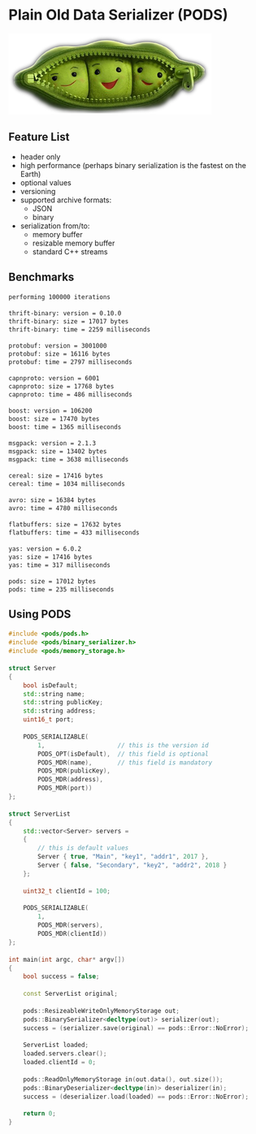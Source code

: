 ﻿# Plain Old Data Serializer (PODS)

![](doc/images/pod.png)

## Feature List

- header only
- high performance (perhaps binary serialization is the fastest on the Earth)
- optional values
- versioning
- supported archive formats:
  - JSON
  - binary
- serialization from/to:
  - memory buffer
  - resizable memory buffer
  - standard C++ streams

## Benchmarks

```
performing 100000 iterations

thrift-binary: version = 0.10.0
thrift-binary: size = 17017 bytes
thrift-binary: time = 2259 milliseconds

protobuf: version = 3001000
protobuf: size = 16116 bytes
protobuf: time = 2797 milliseconds

capnproto: version = 6001
capnproto: size = 17768 bytes
capnproto: time = 486 milliseconds

boost: version = 106200
boost: size = 17470 bytes
boost: time = 1365 milliseconds

msgpack: version = 2.1.3
msgpack: size = 13402 bytes
msgpack: time = 3638 milliseconds

cereal: size = 17416 bytes
cereal: time = 1034 milliseconds

avro: size = 16384 bytes
avro: time = 4780 milliseconds

flatbuffers: size = 17632 bytes
flatbuffers: time = 433 milliseconds

yas: version = 6.0.2
yas: size = 17416 bytes
yas: time = 317 milliseconds

pods: size = 17012 bytes
pods: time = 235 milliseconds
```

## Using PODS

```c++
#include <pods/pods.h>
#include <pods/binary_serializer.h>
#include <pods/memory_storage.h>

struct Server
{
    bool isDefault;
    std::string name;
    std::string publicKey;
    std::string address;
    uint16_t port;

    PODS_SERIALIZABLE(
        1,                    // this is the version id
        PODS_OPT(isDefault),  // this field is optional
        PODS_MDR(name),       // this field is mandatory
        PODS_MDR(publicKey),
        PODS_MDR(address),
        PODS_MDR(port))
};

struct ServerList
{
    std::vector<Server> servers =
    {
        // this is default values
        Server { true, "Main", "key1", "addr1", 2017 },
        Server { false, "Secondary", "key2", "addr2", 2018 }
    };

    uint32_t clientId = 100;

    PODS_SERIALIZABLE(
        1,
        PODS_MDR(servers),
        PODS_MDR(clientId))
};

int main(int argc, char* argv[])
{
    bool success = false;

    const ServerList original;

    pods::ResizeableWriteOnlyMemoryStorage out;
    pods::BinarySerializer<decltype(out)> serializer(out);
    success = (serializer.save(original) == pods::Error::NoError);

    ServerList loaded;
    loaded.servers.clear();
    loaded.clientId = 0;

    pods::ReadOnlyMemoryStorage in(out.data(), out.size());
    pods::BinaryDeserializer<decltype(in)> deserializer(in);
    success = (deserializer.load(loaded) == pods::Error::NoError);

    return 0;
}
```
